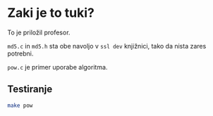 # Zaki je to tuki?

To je priložil profesor.

`md5.c` in `md5.h` sta obe navoljo v `ssl dev` knjižnici, tako da nista zares potrebni.

`pow.c` je primer uporabe algoritma.

## Testiranje

```bash
make pow
```
